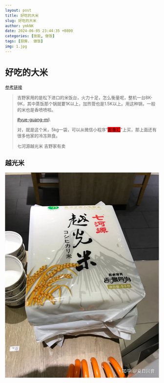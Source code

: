 ```yaml
---
layout: post
title: 好吃的大米
slug: 好吃的大米
author: ymkNK
date: 2024-06-05 23:44:35 +0800
categories: [技能, 做饭]
tags: [厨房， 做饭]
img: 1.jpg
---
```


# 好吃的大米

[参考链接](https://www.zhihu.com/question/41772330")

> 吉野家用的是松下进口的米饭台，火力十足，怎么衡量呢，整机一台8K-9K，其中蒸饭那个锅就要1K以上，加热管也是1.5K以上。用这种锅，一般的米也是香喷喷啦。
>
>
>
> [#yue-guang-mi](hao-chi-de-da-mi.md#yue-guang-mi "mention")\
>
>
> 对，就是这个米，5kg一袋，可以从微信小程序“<mark style="background-color:red;">吉食汇</mark>”上买，那上面还有很多他家的冷冻熟食。
>
> 七河源越光米 吉野家有卖
>
>





## 越光米

![越光米](../assets/img/cook/img.png)


